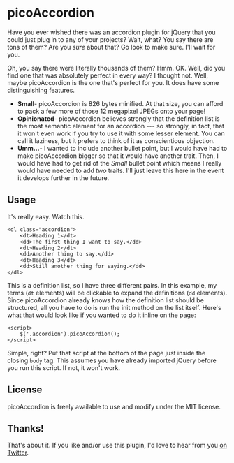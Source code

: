 # picoAccordion

Have you ever wished there was an accordion plugin for jQuery that you could just plug in to any of your projects? Wait, what? You say there are tons of them? Are you *sure* about that? Go look to make sure. I'll wait for you.





Oh, you say there were literally thousands of them? Hmm. OK. Well, did you find one that was absolutely perfect in every way? I thought not. Well, maybe picoAccordion is the one that's perfect for you. It does have some distinguishing features.

* **Small**- picoAccordion is 826 bytes minified. At that size, you can afford to pack a few more of those 12 megapixel JPEGs onto your page!
* **Opinionated**- picoAccordion believes strongly that the definition list is the most semantic element for an accordion --- so strongly, in fact, that it won't even work if you try to use it with some lesser element. You can call it laziness, but it prefers to think of it as conscientious objection.
* **Umm...**- I wanted to include another bullet point, but I would have had to make picoAccordion bigger so that it would have another trait. Then, I would have had to get rid of the *Small* bullet point which means I really would have needed to add *two* traits. I'll just leave this here in the event it develops further in the future.

## Usage
It's really easy. Watch this.

    <dl class="accordion">
        <dt>Heading 1</dt>
        <dd>The first thing I want to say.</dd>
        <dt>Heading 2</dt>
        <dd>Another thing to say.</dd>
        <dt>Heading 3</dt>
        <dd>Still another thing for saying.</dd>
    </dl>

This is a definition list, so I have three different pairs. In this example, my terms (`dt` elements) will be clickable to expand the definitions (`dd` elements). Since picoAccordion already knows how the definition list should be structured, all you have to do is run the init method on the list itself. Here's what that would look like if you wanted to do it inline on the page:

    <script>
        $('.accordion').picoAccordion();
    </script>

Simple, right? Put that script at the bottom of the page just inside the closing `body` tag. This assumes you have already imported jQuery before you run this script. If not, it won't work.

## License
picoAccordion is freely available to use and modify under the MIT license.

## Thanks!
That's about it. If you like and/or use this plugin, I'd love to hear from you [on Twitter](http://twitter.com/raddevon).